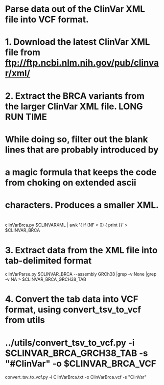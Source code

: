 #
# Parse data out of the ClinVar XML file into VCF format.
# 
# 1. Download the latest ClinVar XML file from ftp://ftp.ncbi.nlm.nih.gov/pub/clinvar/xml/
# 
# 2. Extract the BRCA variants from the larger ClinVar XML file.  LONG RUN TIME
# While doing so, filter out the blank lines that are probably introduced by
# a magic formula that keeps the code from choking on extended ascii 
# characters.  Produces a smaller XML.
#
clinVarBrca.py $CLINVARXML | awk '{ if (NF > 0) { print }}' > $CLINVAR_BRCA

#
# 3. Extract data from the XML file into tab-delimited format
clinVarParse.py $CLINVAR_BRCA --assembly GRCh38 |grep -v None |grep -v NA > $CLINVAR_BRCA_GRCH38_TAB

#
# 4. Convert the tab data into VCF format, using convert_tsv_to_vcf from utils
# ../utils/convert_tsv_to_vcf.py -i $CLINVAR_BRCA_GRCH38_TAB -s "#ClinVar" -o $CLINVAR_BRCA_VCF
convert_tsv_to_vcf.py -i ClinVarBrca.txt -o ClinVarBrca.vcf -s "ClinVar" 
